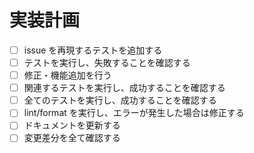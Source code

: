 # 実装計画

- [ ] issue を再現するテストを追加する
- [ ] テストを実行し、失敗することを確認する
- [ ] 修正・機能追加を行う
- [ ] 関連するテストを実行し、成功することを確認する
- [ ] 全てのテストを実行し、成功することを確認する
- [ ] lint/format を実行し、エラーが発生した場合は修正する
- [ ] ドキュメントを更新する
- [ ] 変更差分を全て確認する
